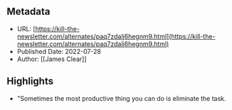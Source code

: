 ## Metadata
* URL: [https://kill-the-newsletter.com/alternates/paq7zdalj6hegnm9.html](https://kill-the-newsletter.com/alternates/paq7zdalj6hegnm9.html)
* Published Date: 2022-07-28
* Author: [[James Clear]]

## Highlights
* "Sometimes the most productive thing you can do is eliminate the task.